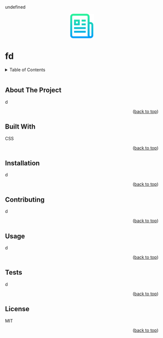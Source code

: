 
  <div id="top"></div>
  
  undefined
  
  <div align="center">
  <img src="./assets/images/readmelogo.png" alt="Logo" width="80" height="80">
</div>
  <h1>fd</h2>

  <!-- TABLE OF CONTENTS -->
  <details>
  <summary>Table of Contents</summary>
  <ol>
    <li><a href="#about-the-project">About The Project</a></li>
    <li><a href="#built-with">Built With</a></li>
    <li><a href="#installation">Installation</a></li>
    <li><a href="#usage">Usage</a></li>
    <li><a href="#contributing">Contributing</a></li>
    <li><a href="#license">License</a></li>
  </ol>
</details>
</br>


  ## About The Project
  d
  <p align="right">(<a href="#top">back to top</a>)</p>

  ## Built With
  CSS
  <p align="right">(<a href="#top">back to top</a>)</p>

  ## Installation
  d
  <p align="right">(<a href="#top">back to top</a>)</p>

  ## Contributing
  d
  <p align="right">(<a href="#top">back to top</a>)</p>

  ## Usage
  d
  <p align="right">(<a href="#top">back to top</a>)</p>
  
  ## Tests
  d
  <p align="right">(<a href="#top">back to top</a>)</p>

  ## License
  MIT
  
  <p align="right">(<a href="#top">back to top</a>)</p>

